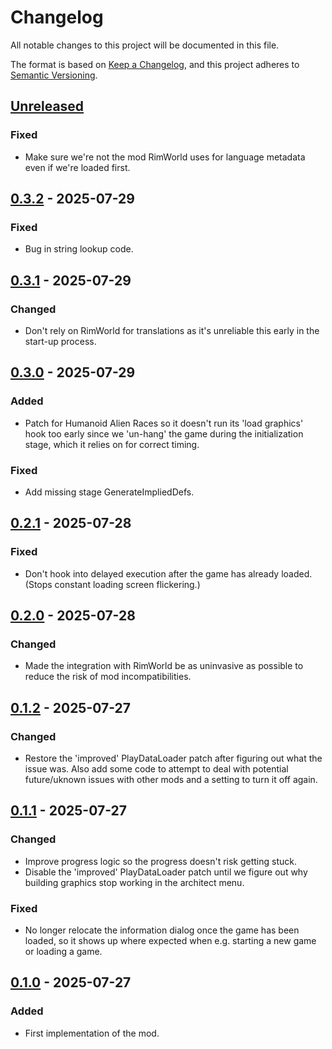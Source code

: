 # Changelog

All notable changes to this project will be documented in this file.

The format is based on [Keep a Changelog](https://keepachangelog.com/en/1.0.0/),
and this project adheres to [Semantic Versioning](https://semver.org/spec/v2.0.0.html).

## [Unreleased]

### Fixed

- Make sure we're not the mod RimWorld uses for language metadata even if we're loaded first.

## [0.3.2] - 2025-07-29

### Fixed

- Bug in string lookup code.

## [0.3.1] - 2025-07-29

### Changed

- Don't rely on RimWorld for translations as it's unreliable this early in the start-up process.

## [0.3.0] - 2025-07-29

### Added

- Patch for Humanoid Alien Races so it doesn't run its 'load graphics' hook too early since we 'un-hang' the game during the initialization stage, which it relies on for correct timing.

### Fixed

- Add missing stage GenerateImpliedDefs.

## [0.2.1] - 2025-07-28

### Fixed

- Don't hook into delayed execution after the game has already loaded. (Stops constant loading screen flickering.)

## [0.2.0] - 2025-07-28

### Changed

- Made the integration with RimWorld be as uninvasive as possible to reduce the risk of mod incompatibilities.

## [0.1.2] - 2025-07-27

### Changed

- Restore the 'improved' PlayDataLoader patch after figuring out what the issue was. Also add some code to attempt to deal with potential future/uknown issues with other mods and a setting to turn it off again.

## [0.1.1] - 2025-07-27

### Changed

- Improve progress logic so the progress doesn't risk getting stuck.
- Disable the 'improved' PlayDataLoader patch until we figure out why building graphics stop working in the architect menu.

### Fixed

- No longer relocate the information dialog once the game has been loaded, so it shows up where expected when e.g. starting a new game or loading a game.

## [0.1.0] - 2025-07-27

### Added

- First implementation of the mod.

[Unreleased]: https://github.com/ilyvion/loading-progress/compare/v0.3.2...HEAD
[0.3.2]: https://github.com/ilyvion/loading-progress/compare/v0.3.1..v0.3.2
[0.3.1]: https://github.com/ilyvion/loading-progress/compare/v0.3.0...v0.3.1
[0.3.0]: https://github.com/ilyvion/loading-progress/compare/v0.2.1...v0.3.0
[0.2.1]: https://github.com/ilyvion/loading-progress/compare/v0.2.0...v0.2.1
[0.2.0]: https://github.com/ilyvion/loading-progress/compare/v0.1.2...v0.2.0
[0.1.2]: https://github.com/ilyvion/loading-progress/compare/v0.1.1...v0.1.2
[0.1.1]: https://github.com/ilyvion/loading-progress/compare/v0.1.0...v0.1.1
[0.1.0]: https://github.com/ilyvion/loading-progress/releases/tag/v0.1.0
